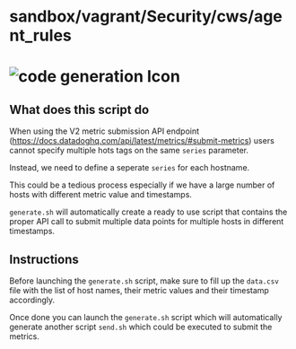 # sandbox/vagrant/Security/cws/agent_rules

# <img src="https://cdn.pixabay.com/photo/2016/10/15/15/17/digital-1742679_1280.jpg" alt="code generation Icon" width="" height="">

## What does this script do

When using the V2 metric submission API endpoint (https://docs.datadoghq.com/api/latest/metrics/#submit-metrics) users cannot specify multiple hots tags on the same `series` parameter.

Instead, we need to define a seperate `series` for each hostname.

This could be a tedious process especially if we have a large number of hosts with different metric value and timestamps.

`generate.sh` will automatically create a ready to use script that contains the proper API call to submit multiple data points for multiple hosts in different timestamps. 

## Instructions

Before launching the `generate.sh` script, make sure to fill up the `data.csv` file with the list of host names, their metric values and their timestamp accordingly.

Once done you can launch the `generate.sh` script which will automatically generate another script `send.sh` which could be executed to submit the metrics. 
